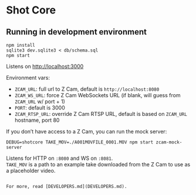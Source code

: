 # Shot Core

## Running in development environment

```
npm install
sqlite3 dev.sqlite3 < db/schema.sql
npm start
```

Listens on [http://localhost:3000](http://localhost:3000)

Environment vars:  
- `ZCAM_URL`: full url to Z Cam, default is `http://localhost:8080`  
- `ZCAM_WS_URL`: force Z Cam WebSockets URL (if blank, will guess from `ZCAM_URL` w/ port + 1)
- `PORT`: default is 3000  
- `ZCAM_RTSP_URL`: override Z Cam RTSP URL, default is based on `ZCAM_URL` hostname, port 80  

If you don’t have access to a Z Cam, you can run the mock server:
```
DEBUG=shotcore TAKE_MOV=./A001MOVFILE_0001.MOV npm start zcam-mock-server
```
Listens for HTTP on `:8080` and WS on `:8081`.  
`TAKE_MOV` is a path to an example take downloaded from the Z Cam to use as a placeholder video.  

```

For more, read [DEVELOPERS.md](DEVELOPERS.md).
